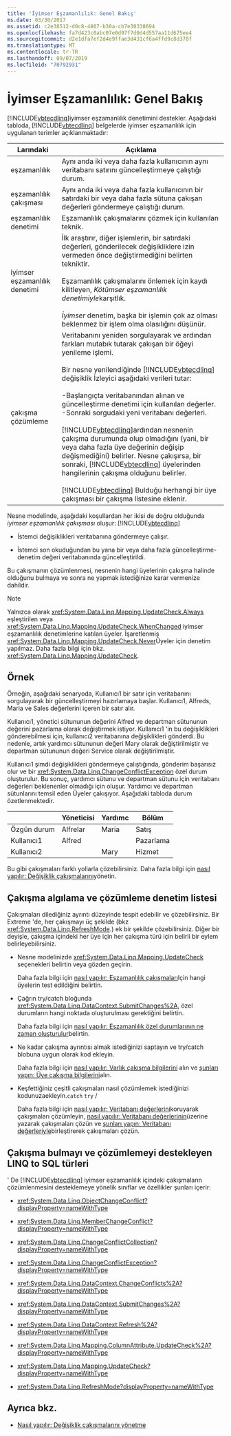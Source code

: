 ```yaml
---
title: 'İyimser Eşzamanlılık: Genel Bakış'
ms.date: 03/30/2017
ms.assetid: c2e38512-d0c8-4807-b30a-cb7e30338694
ms.openlocfilehash: fa7d423c0abc07e0d97f7d0d4d557aa11d675ee4
ms.sourcegitcommit: d2e1dfa7ef2d4e9ffae3d431cf6a4ffd9c8d378f
ms.translationtype: MT
ms.contentlocale: tr-TR
ms.lasthandoff: 09/07/2019
ms.locfileid: "70792931"
---
```

# <a name="optimistic-concurrency-overview"></a>İyimser Eşzamanlılık: Genel Bakış
[!INCLUDE[vbtecdlinq](../../../../../../includes/vbtecdlinq-md.md)]iyimser eşzamanlılık denetimini destekler. Aşağıdaki tabloda, [!INCLUDE[vbtecdlinq](../../../../../../includes/vbtecdlinq-md.md)] belgelerde iyimser eşzamanlılık için uygulanan terimler açıklanmaktadır:  
  
|Larındaki|Açıklama|  
|-----------|-----------------|  
|eşzamanlılık|Aynı anda iki veya daha fazla kullanıcının aynı veritabanı satırını güncelleştirmeye çalıştığı durum.|  
|eşzamanlılık çakışması|Aynı anda iki veya daha fazla kullanıcının bir satırdaki bir veya daha fazla sütuna çakışan değerleri göndermeye çalıştığı durum.|  
|eşzamanlılık denetimi|Eşzamanlılık çakışmalarını çözmek için kullanılan teknik.|  
|iyimser eşzamanlılık denetimi|İlk araştırır, diğer işlemlerin, bir satırdaki değerleri, gönderilecek değişikliklere izin vermeden önce değiştirmediğini belirten tekniktir.<br /><br /> Eşzamanlılık çakışmalarını önlemek için kaydı kilitleyen, *Kötümser eşzamanlılık denetimiyle*karşıtlık.<br /><br /> *İyimser* denetim, başka bir işlemin çok az olması beklenmez bir işlem olma olasılığını düşünür.|  
|çakışma çözümleme|Veritabanını yeniden sorgulayarak ve ardından farkları mutabık tutarak çakışan bir öğeyi yenileme işlemi.<br /><br /> Bir nesne yenilendiğinde [!INCLUDE[vbtecdlinq](../../../../../../includes/vbtecdlinq-md.md)] değişiklik İzleyici aşağıdaki verileri tutar:<br /><br /> -Başlangıçta veritabanından alınan ve güncelleştirme denetimi için kullanılan değerler.<br />-Sonraki sorgudaki yeni veritabanı değerleri.<br /><br /> [!INCLUDE[vbtecdlinq](../../../../../../includes/vbtecdlinq-md.md)]ardından nesnenin çakışma durumunda olup olmadığını (yani, bir veya daha fazla üye değerinin değişip değişmediğini) belirler. Nesne çakışırsa, bir sonraki, [!INCLUDE[vbtecdlinq](../../../../../../includes/vbtecdlinq-md.md)] üyelerinden hangilerinin çakışma olduğunu belirler.<br /><br /> [!INCLUDE[vbtecdlinq](../../../../../../includes/vbtecdlinq-md.md)] Bulduğu herhangi bir üye çakışması bir çakışma listesine eklenir.|  
  
 Nesne modelinde, aşağıdaki koşullardan her ikisi de doğru olduğunda *iyimser eşzamanlılık çakışması* oluşur: [!INCLUDE[vbtecdlinq](../../../../../../includes/vbtecdlinq-md.md)]  
  
- İstemci değişiklikleri veritabanına göndermeye çalışır.  
  
- İstemci son okuduğundan bu yana bir veya daha fazla güncelleştirme-denetim değeri veritabanında güncelleştirildi.  
  
 Bu çakışmanın çözümlenmesi, nesnenin hangi üyelerinin çakışma halinde olduğunu bulmaya ve sonra ne yapmak istediğinize karar vermenize dahildir.  
  
> [!NOTE]
> Yalnızca olarak <xref:System.Data.Linq.Mapping.UpdateCheck.Always> eşleştirilen veya <xref:System.Data.Linq.Mapping.UpdateCheck.WhenChanged> iyimser eşzamanlılık denetimlerine katılan üyeler. İşaretlenmiş <xref:System.Data.Linq.Mapping.UpdateCheck.Never>Üyeler için denetim yapılmaz. Daha fazla bilgi için bkz. <xref:System.Data.Linq.Mapping.UpdateCheck>.  
  
## <a name="example"></a>Örnek  
 Örneğin, aşağıdaki senaryoda, Kullanıcı1 bir satır için veritabanını sorgulayarak bir güncelleştirmeyi hazırlamaya başlar. Kullanıcı1, Alfreds, Maria ve Sales değerlerini içeren bir satır alır.  
  
 Kullanıcı1, yönetici sütununun değerini Alfred ve departman sütununun değerini pazarlama olarak değiştirmek istiyor. Kullanıcı1 'in bu değişiklikleri gönderebilmesi için, kullanıcı2 veritabanına değişiklikleri gönderdi. Bu nedenle, artık yardımcı sütununun değeri Mary olarak değiştirilmiştir ve departman sütununun değeri Service olarak değiştirilmiştir.  
  
 Kullanıcı1 şimdi değişiklikleri göndermeye çalıştığında, gönderim başarısız olur ve bir <xref:System.Data.Linq.ChangeConflictException> özel durum oluşturulur. Bu sonuç, yardımcı sütunu ve departman sütunu için veritabanı değerleri beklenenler olmadığı için oluşur. Yardımcı ve departman sütunlarını temsil eden Üyeler çakışıyor. Aşağıdaki tabloda durum özetlenmektedir.  
  
||Yöneticisi|Yardımc|Bölüm|  
|------|-------------|---------------|----------------|  
|Özgün durum|Alfrelar|Maria|Satış|  
|Kullanıcı1|Alfred||Pazarlama|  
|Kullanıcı2||Mary|Hizmet|  
  
 Bu gibi çakışmaları farklı yollarla çözebilirsiniz. Daha fazla bilgi için [nasıl yapılır: Değişiklik çakışmalarını](how-to-manage-change-conflicts.md)yönetin.  
  
## <a name="conflict-detection-and-resolution-checklist"></a>Çakışma algılama ve çözümleme denetim listesi  
 Çakışmaları dilediğiniz ayrıntı düzeyinde tespit edebilir ve çözebilirsiniz. Bir Extreme 'de, her çakışmayı üç şekilde (bkz <xref:System.Data.Linq.RefreshMode>.) ek bir şekilde çözebilirsiniz. Diğer bir deyişle, çakışma içindeki her üye için her çakışma türü için belirli bir eylem belirleyebilirsiniz.  
  
- Nesne modelinizde <xref:System.Data.Linq.Mapping.UpdateCheck> seçenekleri belirtin veya gözden geçirin.  
  
     Daha fazla bilgi için [nasıl yapılır: Eşzamanlılık çakışmaları](how-to-specify-which-members-are-tested-for-concurrency-conflicts.md)Için hangi üyelerin test edildiğini belirtin.  
  
- Çağrın try/catch bloğunda <xref:System.Data.Linq.DataContext.SubmitChanges%2A>, özel durumların hangi noktada oluşturulması gerektiğini belirtin.  
  
     Daha fazla bilgi için [nasıl yapılır: Eşzamanlılık özel durumlarının ne zaman oluşturulur](how-to-specify-when-concurrency-exceptions-are-thrown.md)belirtin.  
  
- Ne kadar çakışma ayrıntısı almak istediğinizi saptayın ve try/catch blobuna uygun olarak kod ekleyin.  
  
     Daha fazla bilgi için [nasıl yapılır: Varlık çakışma bilgilerini](how-to-retrieve-entity-conflict-information.md) alın ve [şunları yapın: Üye çakışma bilgilerini](how-to-retrieve-member-conflict-information.md)alın.  
  
- Keşfettiğiniz çeşitli çakışmaları nasıl çözümlemek istediğinizi kodunuzaekleyin.`catch` `try` /  
  
     Daha fazla bilgi için [nasıl yapılır: Veritabanı değerlerini](how-to-resolve-conflicts-by-retaining-database-values.md)koruyarak çakışmaları çözümleyin, [nasıl yapılır: Veritabanı değerlerinin](how-to-resolve-conflicts-by-overwriting-database-values.md)üzerine yazarak çakışmaları çözün ve [şunları yapın: Veritabanı değerleriyle](how-to-resolve-conflicts-by-merging-with-database-values.md)birleştirerek çakışmaları çözün.  
  
## <a name="linq-to-sql-types-that-support-conflict-discovery-and-resolution"></a>Çakışma bulmayı ve çözümlemeyi destekleyen LINQ to SQL türleri  
 ' De [!INCLUDE[vbtecdlinq](../../../../../../includes/vbtecdlinq-md.md)] iyimser eşzamanlılık içindeki çakışmaların çözümlenmesini desteklemeye yönelik sınıflar ve özellikler şunları içerir:  
  
- <xref:System.Data.Linq.ObjectChangeConflict?displayProperty=nameWithType>  
  
- <xref:System.Data.Linq.MemberChangeConflict?displayProperty=nameWithType>  
  
- <xref:System.Data.Linq.ChangeConflictCollection?displayProperty=nameWithType>  
  
- <xref:System.Data.Linq.ChangeConflictException?displayProperty=nameWithType>  
  
- <xref:System.Data.Linq.DataContext.ChangeConflicts%2A?displayProperty=nameWithType>  
  
- <xref:System.Data.Linq.DataContext.SubmitChanges%2A?displayProperty=nameWithType>  
  
- <xref:System.Data.Linq.DataContext.Refresh%2A?displayProperty=nameWithType>  
  
- <xref:System.Data.Linq.Mapping.ColumnAttribute.UpdateCheck%2A?displayProperty=nameWithType>  
  
- <xref:System.Data.Linq.Mapping.UpdateCheck?displayProperty=nameWithType>  
  
- <xref:System.Data.Linq.RefreshMode?displayProperty=nameWithType>  
  
## <a name="see-also"></a>Ayrıca bkz.

- [Nasıl yapılır: Değişiklik çakışmalarını yönetme](how-to-manage-change-conflicts.md)
